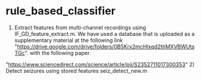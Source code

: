 # rule_based_classifier
1) Extract features from multi-channel recordings using IF_GD_feature_extract.m. We have used a database that is uploaded as
a supplementary material at the following link "https://drive.google.com/drive/folders/0B5Krx2mcHlxqd2thMXVBWUtsTGc". with the following paper.

"https://www.sciencedirect.com/science/article/pii/S2352711017300353"
2) Detect seizures using stored features seiz_detect_new.m
 
